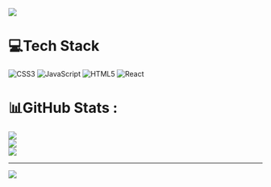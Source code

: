 
![](Intro.gif)

# 💻Tech Stack
![CSS3](https://img.shields.io/badge/css3-%231572B6.svg?style=for-the-badge&logo=css3&logoColor=white) ![JavaScript](https://img.shields.io/badge/javascript-%23323330.svg?style=for-the-badge&logo=javascript&logoColor=%23F7DF1E) ![HTML5](https://img.shields.io/badge/html5-%23E34F26.svg?style=for-the-badge&logo=html5&logoColor=white) ![React](https://img.shields.io/badge/react-%2320232a.svg?style=for-the-badge&logo=react&logoColor=%2361DAFB) 
# 📊GitHub Stats :
![](https://github-readme-stats.vercel.app/api?username=NguyenVoTien&theme=dark&hide_border=false&include_all_commits=false&count_private=false)<br/>
![](https://github-readme-streak-stats.herokuapp.com/?user=NguyenVoTien&theme=dark&hide_border=false)<br/>
![](https://github-readme-stats.vercel.app/api/top-langs/?username=NguyenVoTien&theme=dark&hide_border=false&include_all_commits=false&count_private=false&layout=compact)



---
[![](https://visitcount.itsvg.in/api?id=NguyenVoTien&icon=0&color=0)](https://visitcount.itsvg.in)
